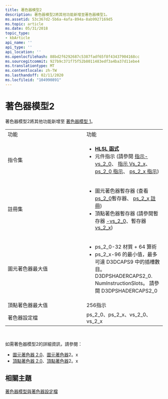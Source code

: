 ```yaml
---
title: 著色器模型2
description: 著色器模型2將其他功能新增至著色器模型1。
ms.assetid: 53c367d2-5b6a-4afa-894a-8ab9927169d5
ms.topic: article
ms.date: 05/31/2018
topic_type:
- kbArticle
api_name: ''
api_type: ''
api_location: ''
ms.openlocfilehash: 88bd2f6292687c5387fadf65f8f43437904168cc
ms.sourcegitcommit: 927b9c371f75f52b8011483edf3a4ba37d11ebe4
ms.translationtype: MT
ms.contentlocale: zh-TW
ms.lasthandoff: 02/11/2020
ms.locfileid: "104990891"
---
```

# <a name="shader-model-2"></a>著色器模型2

著色器模型2將其他功能新增至 [著色器模型 1](dx-graphics-hlsl-sm1.md)。



<table>
<colgroup>
<col style="width: 50%" />
<col style="width: 50%" />
</colgroup>
<tbody>
<tr class="odd">
<td>功能</td>
<td>功能</td>
</tr>
<tr class="even">
<td>指令集</td>
<td><ul>
<li><a href="dx-graphics-hlsl-intrinsic-functions.md"><strong>HLSL 函式</strong></a></li>
<li>元件指示 (請參閱 <a href="dx9-graphics-reference-asm-vs-instructions-vs-2-0.md">指示-vs_2_0</a>、 <a href="dx9-graphics-reference-asm-vs-instructions-vs-2-x.md">指示 Vs_2_x</a>、 <a href="dx9-graphics-reference-asm-ps-instructions-ps-2-0.md">ps_2_0 指示</a>、 <a href="dx9-graphics-reference-asm-ps-instructions-ps-2-x.md">ps_2_x 指示</a>) </li>
</ul></td>
</tr>
<tr class="odd">
<td>註冊集</td>
<td><ul>
<li>圖元著色器暫存器 (查看 <a href="dx9-graphics-reference-asm-ps-registers-ps-2-0.md">ps_2_0</a>暫存器、 <a href="dx9-graphics-reference-asm-ps-registers-ps-2-x.md">ps_2_x 註冊</a>) </li>
<li>頂點著色器暫存器 (請參閱暫存器 <a href="dx9-graphics-reference-asm-vs-registers-vs-2-0.md">-vs_2_0</a>、暫存器 <a href="dx9-graphics-reference-asm-vs-registers-vs-2-x.md">vs_2_x</a>) </li>
</ul></td>
</tr>
<tr class="even">
<td>圖元著色器最大值</td>
<td><ul>
<li>ps_2_0-32 材質 + 64 算術</li>
<li>ps_2_x-96 的最小值，最多可達 D3DCAPS9 中的插槽數目。D3DPSHADERCAPS2_0. NumInstructionSlots。 請參閱 D3DPSHADERCAPS2_0</li>
</ul></td>
</tr>
<tr class="odd">
<td>頂點著色器最大值</td>
<td>256指示</td>
</tr>
<tr class="even">
<td>著色器設定檔</td>
<td>ps_2_0、ps_2_x、vs_2_0、vs_2_x</td>
</tr>
</tbody>
</table>



 

如需著色器模型2的詳細資訊，請參閱：

-   [圖元著色器 2.0](dx9-graphics-reference-asm-ps-2-0.md)、[圖元著色器](dx9-graphics-reference-asm-ps-2-x.md)2。x
-   [頂點著色器 2.0](dx9-graphics-reference-asm-vs-2-0.md)、[頂點著色器](dx9-graphics-reference-asm-vs-2-x.md)2。x

## <a name="related-topics"></a>相關主題

<dl> <dt>

[著色器模型與著色器設定檔](dx-graphics-hlsl-models.md)
</dt> </dl>

 

 





